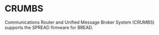 # CRUMBS
Communications Router and Unified Message Broker System (CRUMBS) supports the SPREAD firmware for BREAD.
